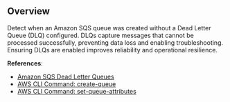 ## Overview

Detect when an Amazon SQS queue was created without a Dead Letter Queue (DLQ) configured. DLQs capture messages that cannot be processed successfully, preventing data loss and enabling troubleshooting. Ensuring DLQs are enabled improves reliability and operational resilience.

**References**:
- [Amazon SQS Dead Letter Queues](https://docs.aws.amazon.com/AWSSimpleQueueService/latest/SQSDeveloperGuide/sqs-dead-letter-queues.html)
- [AWS CLI Command: create-queue](https://awscli.amazonaws.com/v2/documentation/api/latest/reference/sqs/create-queue.html)
- [AWS CLI Command: set-queue-attributes](https://awscli.amazonaws.com/v2/documentation/api/latest/reference/sqs/set-queue-attributes.html)
